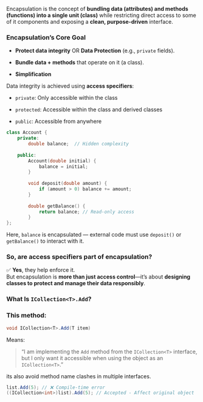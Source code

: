 Encapsulation is the concept of **bundling data (attributes) and methods (functions) into a single unit (class)** while restricting direct access to some of it components and exposing a **clean, purpose-driven** interface.

### Encapsulation’s Core Goal

- **Protect data integrity** OR **Data Protection** (e.g., `private` fields).
    
- **Bundle data + methods** that operate on it (a class).
    
- **Simplification**


Data integrity is achieved using **access specifiers**:

- `private`: Only accessible within the class
    
- `protected`: Accessible within the class and derived classes
    
- `public`: Accessible from anywhere

```cpp
class Account {
	private:
	    double balance;  // Hidden complexity
	
	public:
	    Account(double initial) {
	        balance = initial;
	    }
	
	    void deposit(double amount) {
	        if (amount > 0) balance += amount;
	    }
	
	    double getBalance() {
	        return balance; // Read-only access
	    }
};

```

Here, `balance` is encapsulated — external code must use `deposit()` or `getBalance()` to interact with it.

### So, are access specifiers part of encapsulation?

✅ **Yes**, they help enforce it.  
But encapsulation is **more than just access control**—it’s about **designing classes to protect and manage their data responsibly**.


### What Is `ICollection<T>.Add`?

### This method:

```csharp
void ICollection<T>.Add(T item)
```

Means:

> “I am implementing the `Add` method from the `ICollection<T>` interface, but I only want it accessible when using the object as an `ICollection<T>`.”

its also avoid method name clashes in multiple interfaces.

```csharp
list.Add(5); // ❌ Compile-time error
((ICollection<int>)list).Add(5); // Accepted - Affect original object
```